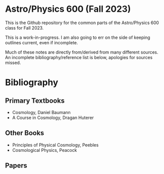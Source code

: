 # Astro/Physics 600 (Fall 2023)

This is the Github repository for the common parts of the Astro/Physics 600 
class for Fall 2023.

This is a work-in-progress. I am also going to err on the side of keeping outlines
current, even if incomplete.

Much of these notes are directly from/derived from many different sources. 
An incomplete bibliography/reference list is below, apologies for sources missed.

# Bibliography

## Primary Textbooks

- Cosmology, Daniel Baumann
- A Course in Cosmology, Dragan Huterer

## Other Books

- Principles of Physical Cosmology, Peebles
- Cosmological Physics, Peacock

## Papers